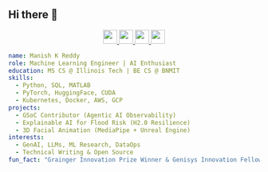## Hi there 👋

<p align="center">
  <a href="mailto:kreddy.manish@gmail.com">
    <img src="https://img.shields.io/badge/Email-black?style=flat-square&logo=gmail&logoColor=EA4335&labelColor=232323" height="28"/>
  </a>
  <a href="https://manishkreddy.com">
    <img src="https://img.shields.io/badge/Website-black?style=flat-square&logo=About.me&logoColor=white&labelColor=232323" height="28"/>
  </a>
  <a href="https://www.linkedin.com/in/manishkreddy">
    <img src="https://img.shields.io/badge/LinkedIn-black?style=flat-square&logo=linkedin&logoColor=0A66C2&labelColor=232323" height="28"/>
  </a>
  <a href="https://www.kaggle.com/manishkreddy">
    <img src="https://img.shields.io/badge/Kaggle-black?style=flat-square&logo=kaggle&logoColor=20BEFF&labelColor=232323" height="28"/>
  </a>
</p>

```yaml
name: Manish K Reddy
role: Machine Learning Engineer | AI Enthusiast
education: MS CS @ Illinois Tech | BE CS @ BNMIT
skills:
  - Python, SQL, MATLAB
  - PyTorch, HuggingFace, CUDA
  - Kubernetes, Docker, AWS, GCP
projects:
  - GSoC Contributor (Agentic AI Observability)
  - Explainable AI for Flood Risk (H2.0 Resilience)
  - 3D Facial Animation (MediaPipe + Unreal Engine)
interests:
  - GenAI, LLMs, ML Research, DataOps
  - Technical Writing & Open Source
fun_fact: "Grainger Innovation Prize Winner & Genisys Innovation Fellow"
